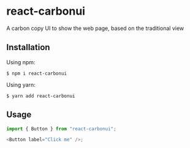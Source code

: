 # react-carbonui

A carbon copy UI to show the web page, based on the traditional view

## Installation

Using npm:

```shell
$ npm i react-carbonui
```

Using yarn:

```shell
$ yarn add react-carbonui
```

## Usage

```javascript
import { Button } from "react-carbonui";

<Button label="Click me" />;
```
